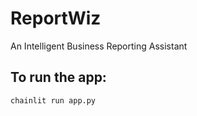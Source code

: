 # ReportWiz

An Intelligent Business Reporting Assistant

## To run the app:

```
chainlit run app.py
```